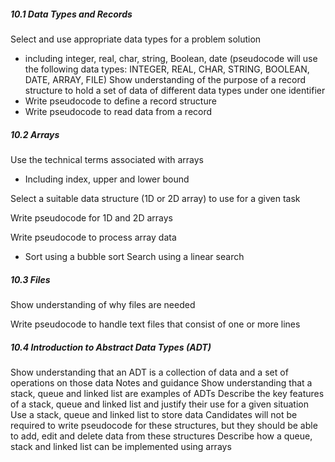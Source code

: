 ##### 10.1 Data Types and Records
Select and use appropriate data types for a problem solution 
-  including integer, real, char, string, Boolean, date (pseudocode will use the following data types: INTEGER, REAL, CHAR, STRING, BOOLEAN, DATE, ARRAY, FILE) 
Show understanding of the purpose of a record structure to hold a set of data of different data types under one identifier 
- Write pseudocode to define a record structure 
- Write pseudocode to read data from a record

##### 10.2 Arrays
Use the technical terms associated with arrays 
- Including index, upper and lower bound

Select a suitable data structure (1D or 2D array) to use for a given task 

Write pseudocode for 1D and 2D arrays 

Write pseudocode to process array data 
- Sort using a bubble sort Search using a linear search

##### 10.3 Files

Show understanding of why files are needed 

Write pseudocode to handle text files that consist of one or more lines

##### 10.4 Introduction to Abstract Data Types (ADT)
Show understanding that an ADT is a collection of data and a set of operations on those data Notes and guidance Show understanding that a stack, queue and linked list are examples of ADTs Describe the key features of a stack, queue and linked list and justify their use for a given situation Use a stack, queue and linked list to store data Candidates will not be required to write pseudocode for these structures, but they should be able to add, edit and delete data from these structures Describe how a queue, stack and linked list can be implemented using arrays